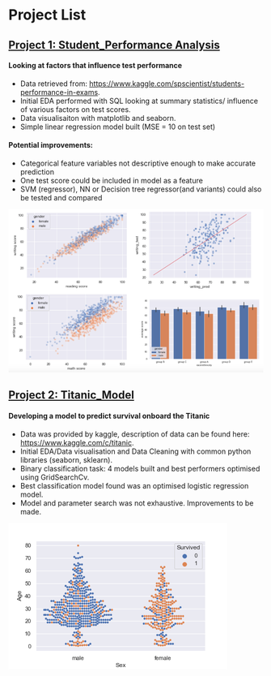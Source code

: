 # Project List

## [Project 1: Student_Performance Analysis](https://github.com/ConnorO1/Student_Performance)
#### Looking at factors that influence test performance
+ Data retrieved from: https://www.kaggle.com/spscientist/students-performance-in-exams.
+ Initial EDA performed with SQL looking at summary statistics/ influence of various factors on test scores.
+ Data visualisaiton with matplotlib and seaborn.
+ Simple linear regression model built (MSE = 10 on test set)
#### Potential improvements:   
  - Categorical feature variables not descriptive enough to make accurate prediction
  - One test score could be included in model as a feature
  - SVM (regressor), NN or Decision tree regressor(and variants) could also be tested and compared

![Combined Image](https://github.com/ConnorO1/Student_Performance/blob/main/images/image_combined.png "Title")


## [Project 2: Titanic_Model](https://github.com/ConnorO1/Titanic_Model)

#### Developing a model to predict survival onboard the Titanic

+ Data was provided by kaggle, description of data can be found here: https://www.kaggle.com/c/titanic.
+ Initial EDA/Data visualisation and Data Cleaning with common python libraries (seaborn, sklearn).
+ Binary classification task: 4 models built and best performers optimised using GridSearchCv.
+ Best classification model found was an optimised logistic regression model.
+ Model and parameter search was not exhaustive. Improvements to be made.


![Titanic Image](https://github.com/ConnorO1/Connor_O_Portfolio/blob/main/images/output2.png "Title")


